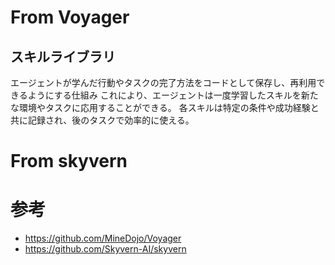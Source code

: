 # From Voyager
## スキルライブラリ

エージェントが学んだ行動やタスクの完了方法をコードとして保存し、再利用できるようにする仕組み
これにより、エージェントは一度学習したスキルを新たな環境やタスクに応用することができる。
各スキルは特定の条件や成功経験と共に記録され、後のタスクで効率的に使える。

# From skyvern


# 参考

- https://github.com/MineDojo/Voyager
- https://github.com/Skyvern-AI/skyvern
